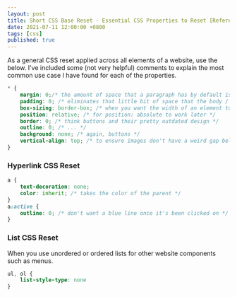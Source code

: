 ```yaml
---
layout: post
title: Short CSS Base Reset - Essential CSS Properties to Reset [Reference]
date: 2021-07-11 12:00:00 +0800
tags: [css]
published: true
---
```


As a general CSS reset applied across all elements of a website, use the below.  I've included some (not very helpful) comments to explain the most common use case I have found for each of the properties. 

```css
* {
    margin: 0;/* the amount of space that a paragraph has by default is enormous */
    padding: 0; /* eliminates that little bit of space that the body / html has */
    box-sizing: border-box; /* when you want the width of an element to include padding */
    position: relative; /* for position: absolute to work later */
    border: 0; /* think buttons and their pretty outdated design */
    outline: 0; /* ... */
    background: none; /* again, buttons */
    vertical-align: top; /* to ensure images don't have a weird gap below them */
}
```

### Hyperlink CSS Reset

```css
a {
    text-decoration: none;
    color: inherit; /* takes the color of the parent */
}
a:active {
    outline: 0; /* don't want a blue line once it's been clicked on */ 
}
```

### List CSS Reset

When you use unordered or ordered lists for other website components such as menus.

```css
ul, ol {
    list-style-type: none
}
```
